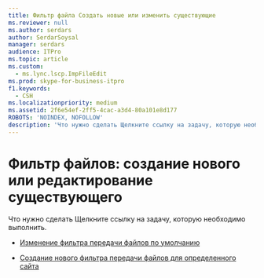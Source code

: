 ```yaml
---
title: Фильтр файла Создать новые или изменить существующие
ms.reviewer: null
ms.author: serdars
author: SerdarSoysal
manager: serdars
audience: ITPro
ms.topic: article
ms.custom:
  - ms.lync.lscp.ImpFileEdit
ms.prod: skype-for-business-itpro
f1.keywords:
  - CSH
ms.localizationpriority: medium
ms.assetid: 2f6e54ef-2ff5-4cac-a3d4-80a101e8d177
ROBOTS: 'NOINDEX, NOFOLLOW'
description: 'Что нужно сделать Щелкните ссылку на задачу, которую необходимо выполнить.'
---
```


# <a name="file-filter-create-new-or-edit-existing"></a>Фильтр файлов: создание нового или редактирование существующего

Что нужно сделать Щелкните ссылку на задачу, которую необходимо выполнить.

- [Изменение фильтра передачи файлов по умолчанию](/previous-versions/office/lync-server-2013/lync-server-2013-modify-the-default-file-transfer-filter)

- [Создание нового фильтра передачи файлов для определенного сайта](/previous-versions/office/lync-server-2013/lync-server-2013-create-a-new-file-transfer-filter-for-a-specific-site)